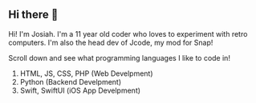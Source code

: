 ## Hi there 👋
Hi! I'm Josiah. I'm a 11 year old coder who loves to experiment with retro computers. I'm also the head dev of Jcode, my mod for Snap!

Scroll down and see what programming languages I like to code in!

1. HTML, JS, CSS, PHP (Web Develpment)
2. Python (Backend Develpment)
3. Swift, SwiftUI (iOS App Develpment)
